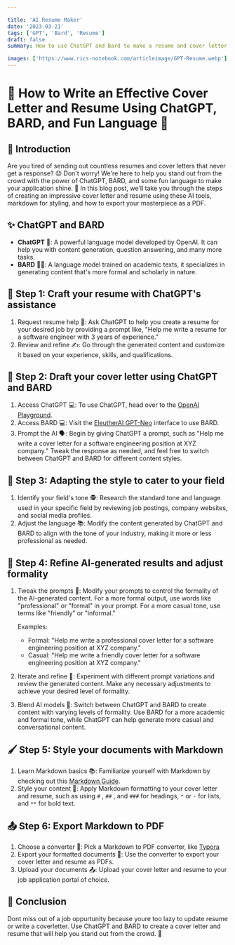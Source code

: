 ```yaml
---

title: 'AI Resume Maker'
date: '2023-03-21'
tags: ['GPT', 'Bard', 'Resume']
draft: false
summary: How to use ChatGPT and Bard to make a resume and cover letter without a text editor or single line of code.

images: ['https://www.rics-notebook.com/articleimage/GPT-Resume.webp']
---
```


# 🌟 How to Write an Effective Cover Letter and Resume Using ChatGPT, BARD, and Fun Language 🎉

## 📝 Introduction

Are you tired of sending out countless resumes and cover letters that never get a response? 😞 Don't worry! We're here to help you stand out from the crowd with the power of ChatGPT, BARD, and some fun language to make your application shine. 🌟 In this blog post, we'll take you through the steps of creating an impressive cover letter and resume using these AI tools, markdown for styling, and how to export your masterpiece as a PDF.

## ✨ ChatGPT and BARD

- **ChatGPT** 🤖: A powerful language model developed by OpenAI. It can help you with content generation, question answering, and many more tasks.
- **BARD** 🧙‍♂️: A language model trained on academic texts, it specializes in generating content that's more formal and scholarly in nature.

## 🚀 Step 1: Craft your resume with ChatGPT's assistance

1. Request resume help 📄: Ask ChatGPT to help you create a resume for your desired job by providing a prompt like, "Help me write a resume for a software engineer with 3 years of experience."
2. Review and refine ✍️: Go through the generated content and customize it based on your experience, skills, and qualifications.

## 🎯 Step 2: Draft your cover letter using ChatGPT and BARD

1. Access ChatGPT 💻: To use ChatGPT, head over to the [OpenAI Playground](https://platform.openai.com/playground).
2. Access BARD 💻: Visit the [EleutherAI GPT-Neo](https://huggingface.co/EleutherAI/gpt-neo) interface to use BARD.
3. Prompt the AI 🗣️: Begin by giving ChatGPT a prompt, such as "Help me write a cover letter for a software engineering position at XYZ company." Tweak the response as needed, and feel free to switch between ChatGPT and BARD for different content styles.

## 🎨 Step 3: Adapting the style to cater to your field

1. Identify your field's tone 🕵️: Research the standard tone and language used in your specific field by reviewing job postings, company websites, and social media profiles.
2. Adjust the language 📚: Modify the content generated by ChatGPT and BARD to align with the tone of your industry, making it more or less professional as needed.

## 🔧 Step 4: Refine AI-generated results and adjust formality

1. Tweak the prompts 📝: Modify your prompts to control the formality of the AI-generated content. For a more formal output, use words like "professional" or "formal" in your prompt. For a more casual tone, use terms like "friendly" or "informal."

   Examples:

   - Formal: "Help me write a professional cover letter for a software engineering position at XYZ company."
   - Casual: "Help me write a friendly cover letter for a software engineering position at XYZ company."

2. Iterate and refine 🔄: Experiment with different prompt variations and review the generated content. Make any necessary adjustments to achieve your desired level of formality.

3. Blend AI models 🤖: Switch between ChatGPT and BARD to create content with varying levels of formality. Use BARD for a more academic and formal tone, while ChatGPT can help generate more casual and conversational content.

## 🖌️ Step 5: Style your documents with Markdown

1. Learn Markdown basics 📚: Familiarize yourself with Markdown by checking out this [Markdown Guide](https://www.markdownguide.org/).
2. Style your content 🎨: Apply Markdown formatting to your cover letter and resume, such as using `#`    , `##`    , and `###`     for headings, `*` or `-` for lists, and `**` for bold text.

## 📤 Step 6: Export Markdown to PDF

1. Choose a converter 🔄: Pick a Markdown to PDF converter, like [Typora](https://typora.io/)
2. Export your formatted documents 📄: Use the converter to export your cover letter and resume as PDFs.
3. Upload your documents 📤: Upload your cover letter and resume to your job application portal of choice.

## 📝 Conclusion

Dont miss out of a job oppurtunity because youre too lazy to update resume or write a coverletter. Use ChatGPT and BARD to create a cover letter and resume that will help you stand out from the crowd. 🌟
